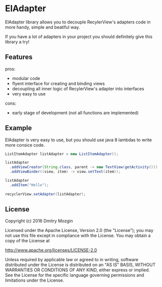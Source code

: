 ElAdapter
=========

ElAdapter library allows you to decouple RecylerView's adapters code in more handy, simple and beatiful way.

If you have a lot of adapters in your project you should definitely give this library a try!

Features
--------

pros:
* modular code
* flyent interface for creating and binding views
* decoupling all inner logic of RecylerView's adapter into interfaces
* very easy to use

cons:
* early stage of development (not all functions are implemented)


Example
-------

ElAdapter is very easy to use, but you should use java 8 lambdas to write more consice code.

```java
ListItemAdapter listAdapter = new ListItemAdapter();

listAdapter
  .addViewCreator(String.class, parent -> new TextView(getActivity()))
  .addViewBinder((view, item) -> view.setText(item));

listAdapter
  .addItem("Hello");
  
recyclerView.setAdapter(listAdapter);
```

License
-------

Copyright (c) 2016 Dmitry Mozgin

Licensed under the Apache License, Version 2.0 (the "License");
you may not use this file except in compliance with the License.
You may obtain a copy of the License at

http://www.apache.org/licenses/LICENSE-2.0

Unless required by applicable law or agreed to in writing, software
distributed under the License is distributed on an "AS IS" BASIS,
WITHOUT WARRANTIES OR CONDITIONS OF ANY KIND, either express or implied.
See the License for the specific language governing permissions and
limitations under the License.
